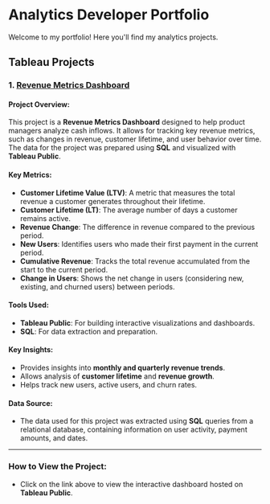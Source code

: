 # Analytics Developer Portfolio

Welcome to my portfolio! Here you'll find my analytics projects.

## Tableau Projects

### 1. [Revenue Metrics Dashboard](https://public.tableau.com/app/profile/violetta.taras/viz/Project-2_17021797046370/Project2_Revenue)

#### Project Overview:
This project is a **Revenue Metrics Dashboard** designed to help product managers analyze cash inflows. It allows for tracking key revenue metrics, such as changes in revenue, customer lifetime, and user behavior over time. The data for the project was prepared using **SQL** and visualized with **Tableau Public**.

#### Key Metrics:
- **Customer Lifetime Value (LTV)**: A metric that measures the total revenue a customer generates throughout their lifetime.
- **Customer Lifetime (LT)**: The average number of days a customer remains active.
- **Revenue Change**: The difference in revenue compared to the previous period.
- **New Users**: Identifies users who made their first payment in the current period.
- **Cumulative Revenue**: Tracks the total revenue accumulated from the start to the current period.
- **Change in Users**: Shows the net change in users (considering new, existing, and churned users) between periods.

#### Tools Used:
- **Tableau Public**: For building interactive visualizations and dashboards.
- **SQL**: For data extraction and preparation.

#### Key Insights:
- Provides insights into **monthly and quarterly revenue trends**.
- Allows analysis of **customer lifetime** and **revenue growth**.
- Helps track new users, active users, and churn rates.

#### Data Source:
- The data used for this project was extracted using **SQL** queries from a relational database, containing information on user activity, payment amounts, and dates.

---

### How to View the Project:
- Click on the link above to view the interactive dashboard hosted on **Tableau Public**.












